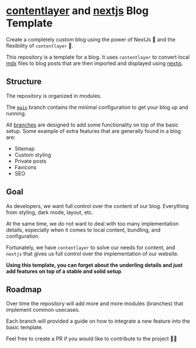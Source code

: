 # [contentlayer](https://github.com/contentlayerdev/contentlayer) and [nextjs](https://nextjs.org/) Blog Template

Create a completely custom blog using the power of NextJs 🚀 and the flexibility of `contentlayer` 📑.

This repository is a template for a blog. It uses `contentlayer` to convert local [mdx](https://mdxjs.com/) files to blog posts that are then imported and displayed using [nextjs](https://github.com/vercel/next.js).

## Structure
The repository is organized in modules.

The [`main`](https://github.com/SandroMaglione/nextjs-contentlayer-blog-template) branch contains the minimal configuration to get your blog up and running.

All [branches](https://github.com/SandroMaglione/nextjs-contentlayer-blog-template/branches) are designed to add some functionality on top of the basic setup. Some example of extra features that are generally found in a blog are:
- Sitemap
- Custom styling
- Private posts
- Favicons
- SEO

## Goal
As developers, we want full control over the content of our blog. Everything from styling, dark mode, layout, etc.

At the same time, we do not want to deal with too many implementation details, especially when it comes to local content, bundling, and configuration.

Fortunately, we have `contentlayer` to solve our needs for content, and `nextjs` that gives us full control over the implementation of our website.

**Using this template, you can forget about the underling details and just add features on top of a stable and solid setup**.

## Roadmap
Over time the repository will add more and more modules (branches) that implement common usecases.

Each branch will provided a guide on how to integrate a new feature into the basic template.

Feel free to create a PR if you would like to contribute to the project 🙏🏼